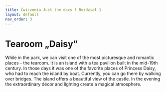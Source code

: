 ```yaml
---
title: Ćwiczenia Just the docs ! Rozdział 1
layout: default
nav_order: 3
---
```


# Tearoom „Daisy”

While in the park, we can visit one of the most picturesque and romantic places - the  tearoom. It is an island with a tea pavilion built in the mid-19th century. In those days it was one of the favorite places of Princess Daisy, who had to reach the island by boat. Currently, you can go there by walking over bridges. The island offers a beautiful view of the castle. In the evening the extraordinary décor and lighting create a magical atmosphere.

 



  
